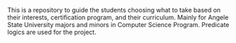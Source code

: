 This is a repository to guide the students choosing what to take based on their interests, certification program, and their curriculum. Mainly for Angele State University majors and minors in Computer Science Program.
Predicate logics are used for the project.
